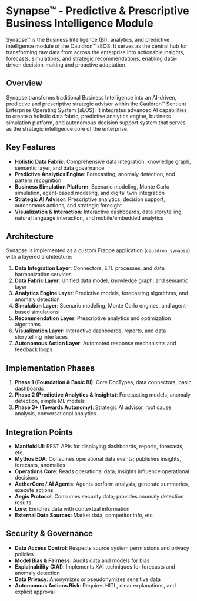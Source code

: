 # Synapse™ - Predictive & Prescriptive Business Intelligence Module

Synapse™ is the Business Intelligence (BI), analytics, and predictive intelligence module of the Cauldron™ sEOS. It serves as the central hub for transforming raw data from across the enterprise into actionable insights, forecasts, simulations, and strategic recommendations, enabling data-driven decision-making and proactive adaptation.

## Overview

Synapse transforms traditional Business Intelligence into an AI-driven, predictive and prescriptive strategic advisor within the Cauldron™ Sentient Enterprise Operating System (sEOS). It integrates advanced AI capabilities to create a holistic data fabric, predictive analytics engine, business simulation platform, and autonomous decision support system that serves as the strategic intelligence core of the enterprise.

## Key Features

- **Holistic Data Fabric**: Comprehensive data integration, knowledge graph, semantic layer, and data governance
- **Predictive Analytics Engine**: Forecasting, anomaly detection, and pattern recognition
- **Business Simulation Platform**: Scenario modeling, Monte Carlo simulation, agent-based modeling, and digital twin integration
- **Strategic AI Advisor**: Prescriptive analytics, decision support, autonomous actions, and strategic foresight
- **Visualization & Interaction**: Interactive dashboards, data storytelling, natural language interaction, and mobile/embedded analytics

## Architecture

Synapse is implemented as a custom Frappe application (`cauldron_synapse`) with a layered architecture:

1. **Data Integration Layer**: Connectors, ETL processes, and data harmonization services
2. **Data Fabric Layer**: Unified data model, knowledge graph, and semantic layer
3. **Analytics Engine Layer**: Predictive models, forecasting algorithms, and anomaly detection
4. **Simulation Layer**: Scenario modeling, Monte Carlo engines, and agent-based simulations
5. **Recommendation Layer**: Prescriptive analytics and optimization algorithms
6. **Visualization Layer**: Interactive dashboards, reports, and data storytelling interfaces
7. **Autonomous Action Layer**: Automated response mechanisms and feedback loops

## Implementation Phases

1. **Phase 1 (Foundation & Basic BI)**: Core DocTypes, data connectors, basic dashboards
2. **Phase 2 (Predictive Analytics & Insights)**: Forecasting models, anomaly detection, simple ML models
3. **Phase 3+ (Towards Autonomy)**: Strategic AI advisor, root cause analysis, conversational analytics

## Integration Points

- **Manifold UI**: REST APIs for displaying dashboards, reports, forecasts, etc.
- **Mythos EDA**: Consumes operational data events; publishes insights, forecasts, anomalies
- **Operations Core**: Reads operational data; insights influence operational decisions
- **AetherCore / AI Agents**: Agents perform analysis, generate summaries, execute actions
- **Aegis Protocol**: Consumes security data; provides anomaly detection results
- **Lore**: Enriches data with contextual information
- **External Data Sources**: Market data, competitor info, etc.

## Security & Governance

- **Data Access Control**: Respects source system permissions and privacy policies
- **Model Bias & Fairness**: Audits data and models for bias
- **Explainability (XAI)**: Implements XAI techniques for forecasts and anomaly detection
- **Data Privacy**: Anonymizes or pseudonymizes sensitive data
- **Autonomous Actions Risk**: Requires HITL, clear explanations, and explicit approval